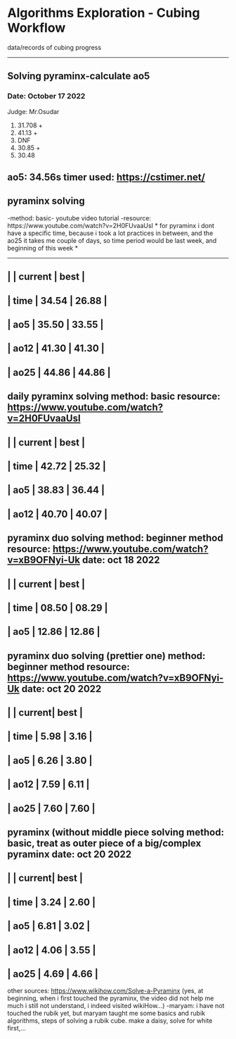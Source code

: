 # Algorithms Exploration - Cubing Workflow
data/records of cubing progress

-------------------------------
<h2> Solving pyraminx-calculate ao5 </h2>
<h3> Date: October 17 2022 </h3>
Judge: Mr.Osudar

1) 31.708 +
2) 41.13  +
3) DNF
4) 30.85  +
5) 30.48

<b> ao5: 34.56s </b>
timer used: https://cstimer.net/ 
-------------------------------
<h2> pyraminx solving </h2>
-method: basic- youtube video tutorial
-resource: https://www.youtube.com/watch?v=2H0FUvaaUsI
* for pyraminx i dont have a specific time, because i took a lot practices in between, and the ao25 it takes me couple of days, so time period would be last week, and beginning of this week *

---------------------------
|        | current |  best |
---------------------------
| time   | 34.54   | 26.88 |
---------------------------
| ao5    | 35.50   | 33.55 |
---------------------------
| ao12   | 41.30   | 41.30 |
---------------------------
| ao25   | 44.86   | 44.86 |
---------------------------

daily pyraminx solving 
method: basic 
resource: https://www.youtube.com/watch?v=2H0FUvaaUsI
---------------------------
|        | current |  best |
---------------------------
| time   | 42.72   | 25.32 |
---------------------------
| ao5    | 38.83   | 36.44 |
---------------------------
| ao12   | 40.70   | 40.07 |
---------------------------

pyraminx duo solving
method: beginner method
resource: https://www.youtube.com/watch?v=xB9OFNyi-Uk 
date: oct 18 2022
---------------------------
|        | current |  best |
---------------------------
| time   | 08.50   | 08.29 |
---------------------------
| ao5    | 12.86   | 12.86 |
---------------------------

pyraminx duo solving (prettier one)
method: beginner method 
resource: https://www.youtube.com/watch?v=xB9OFNyi-Uk 
date: oct 20 2022
--------------------------
|        | current| best |
---------------------------
| time   | 5.98   | 3.16 |
--------------------------
| ao5    | 6.26   | 3.80 |
--------------------------
| ao12   | 7.59   | 6.11 |
--------------------------
| ao25   | 7.60   | 7.60 |
--------------------------

pyraminx (without middle piece solving 
method: basic, treat as outer piece of a big/complex pyraminx
date: oct 20 2022
--------------------------
|        | current| best |
---------------------------
| time   | 3.24   | 2.60 |
--------------------------
| ao5    | 6.81   | 3.02 |
--------------------------
| ao12   | 4.06   | 3.55 |
--------------------------
| ao25   | 4.69   | 4.66 |
--------------------------


other sources:
https://www.wikihow.com/Solve-a-Pyraminx (yes, at beginning, when i first touched the pyraminx, the video did not help me much i still not understand, i indeed visited wikiHow...)
-maryam: i have not touched the rubik yet, but maryam taught me some basics and rubik algorithms, steps of solving a rubik cube. make a daisy, solve for white first,...



